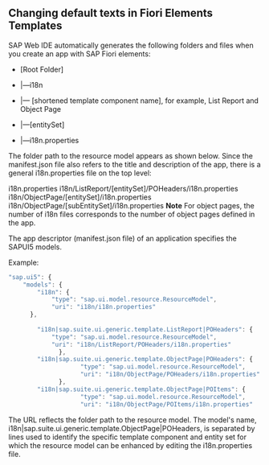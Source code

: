 ## Changing default texts in Fiori Elements Templates



SAP Web IDE automatically generates the following folders and files when you create an app with SAP Fiori elements:

-  [Root Folder]

- |—i18n

- |— [shortened template component name], for example, List Report and Object Page

- |—[entitySet]

- |—i18n.properties


The folder path to the resource model appears as shown below. Since the manifest.json file also refers to the title and description of the app, there is a general i18n.properties file on the top level:

i18n.properties
i18n/ListReport/[entitySet]/POHeaders/i18n.properties
i18n/ObjectPage/[entitySet]/i18n.properties
i18n/ObjectPage/[subEntitySet]/i18n.properties
**Note**
For object pages, the number of i18n files corresponds to the number of object pages defined in the app.



The app descriptor (manifest.json file) of an application specifies the SAPUI5 models.

Example:
```javascript
"sap.ui5": { 
    "models": {
        "i18n": {                
            "type": "sap.ui.model.resource.ResourceModel",                
            "uri": "i18n/i18n.properties"           
      },
 
        "i18n|sap.suite.ui.generic.template.ListReport|POHeaders": {
            "type": "sap.ui.model.resource.ResourceModel",
            "uri": "i18n/ListReport/POHeaders/i18n.properties"
              },
        "i18n|sap.suite.ui.generic.template.ObjectPage|POHeaders": {
                    "type": "sap.ui.model.resource.ResourceModel",
                    "uri": "i18n/ObjectPage/POHeaders/i18n.properties"
              },
        "i18n|sap.suite.ui.generic.template.ObjectPage|POItems": {
                    "type": "sap.ui.model.resource.ResourceModel",
                    "uri": "i18n/ObjectPage/POItems/i18n.properties"
```

The URL reflects the folder path to the resource model. The model's name, i18n|sap.suite.ui.generic.template.ObjectPage|POHeaders, is separated by lines used to identify the specific template component and entity set for which the resource model can be enhanced by editing the i18n.properties file.
